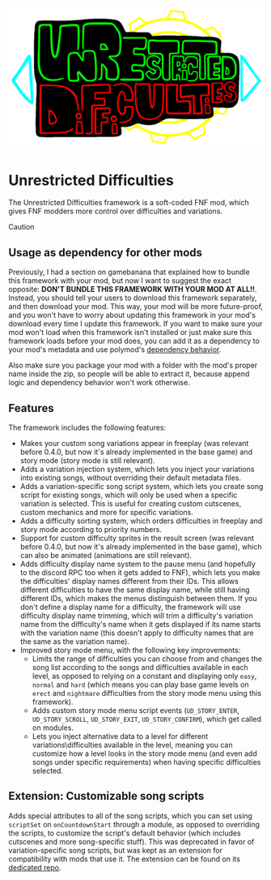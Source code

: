 ![UD-Logo](UD-Logo.gif)

# Unrestricted Difficulties

The Unrestricted Difficulties framework is a soft-coded FNF mod, which gives FNF modders more control over difficulties and variations.

> [!CAUTION]
> ## Usage as dependency for other mods
> Previously, I had a section on gamebanana that explained how to bundle this framework with your mod, but now I want to suggest the exact opposite: **DON'T BUNDLE THIS FRAMEWORK WITH YOUR MOD AT ALL!!**. Instead, you should tell your users to download this framework separately, and then download your mod. This way, your mod will be more future-proof, and you won't have to worry about updating this framework in your mod's download every time I update this framework. If you want to make sure your mod won't load when this framework isn't installed or just make sure this framework loads before your mod does, you can add it as a dependency to your mod's metadata and use polymod's [dependency behavior](https://polymod.io/docs/dependencies/).
> 
> Also make sure you package your mod with a folder with the mod's proper name inside the zip, so people will be able to extract it, because append logic and dependency behavior won't work otherwise.

## Features

The framework includes the following features:
- Makes your custom song variations appear in freeplay (was relevant before 0.4.0, but now it's already implemented in the base game) and story mode (story mode is still relevant).
- Adds a variation injection system, which lets you inject your variations into existing songs, without overriding their default metadata files.
- Adds a variation-specific song script system, which lets you create song script for existing songs, which will only be used when a specific variation is selected. This is useful for creating custom cutscenes, custom mechanics and more for specific variations.
- Adds a difficulty sorting system, which orders difficulties in freeplay and story mode according to priority numbers.
- Support for custom difficulty sprites in the result screen (was relevant before 0.4.0, but now it's already implemented in the base game), which can also be animated (animations are still relevant).
- Adds difficulty display name system to the pause menu (and hopefully to the discord RPC too when it gets added to FNF), which lets you make the difficulties' display names different from their IDs. This allows different difficulties to have the same display name, while still having different IDs, which makes the menus distinguish between them. If you don't define a display name for a difficulty, the framework will use difficulty display name trimming, which will trim a difficulty's variation name from the difficulty's name when it gets displayed if its name starts with the variation name (this doesn't apply to difficulty names that are the same as the variation name).
- Improved story mode menu, with the following key improvements:
  - Limits the range of difficulties you can choose from and changes the song list according to the songs and difficulties available in each level, as opposed to relying on a constant and displaying only `easy`, `normal` and `hard` (which means you can play base game levels on `erect` and `nightmare` difficulties from the story mode menu using this framework).
  - Adds custom story mode menu script events (`UD_STORY_ENTER`, `UD_STORY_SCROLL`, `UD_STORY_EXIT`, `UD_STORY_CONFIRM`), which get called on modules.
  - Lets you inject alternative data to a level for different variations\difficulties available in the level, meaning you can customize how a level looks in the story mode menu (and even add songs under specific requirements) when having specific difficulties selected.

## Extension: Customizable song scripts

Adds special attributes to all of the song scripts, which you can set using `scriptSet` on `onCountdownStart` through a module, as opposed to overriding the scripts, to customize the script's default behavior (which includes cutscenes and more song-specific stuff). This was deprecated in favor of variation-specific song scripts, but was kept as an extension for compatibility with mods that use it. The extension can be found on its [dedicated repo](https://github.com/AppleHair/UD-CustomSongScripts).